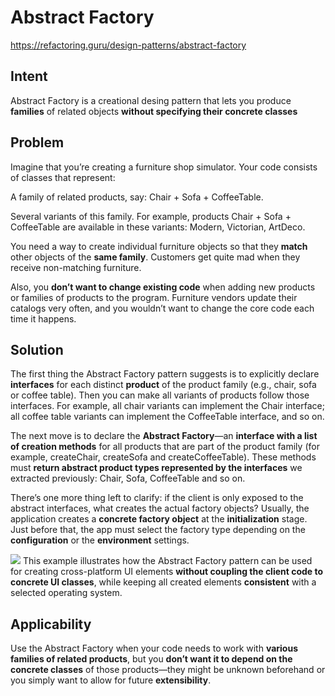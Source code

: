 # Abstract Factory
https://refactoring.guru/design-patterns/abstract-factory
## Intent
Abstract Factory is a creational desing pattern that lets you produce **families** of related objects **without specifying their concrete classes**

## Problem
Imagine that you’re creating a furniture shop simulator. Your code consists of classes that represent:

A family of related products, say: Chair + Sofa + CoffeeTable.

Several variants of this family. For example, products Chair + Sofa + CoffeeTable are available in these variants: Modern, Victorian, ArtDeco.

You need a way to create individual furniture objects so that they **match** other objects of the **same family**. Customers get quite mad when they receive non-matching furniture.

Also, you **don’t want to change existing code** when adding new products or families of products to the program. Furniture vendors update their catalogs very often, and you wouldn’t want to change the core code each time it happens.

## Solution
The first thing the Abstract Factory pattern suggests is to explicitly declare **interfaces** for each distinct **product** of the product family (e.g., chair, sofa or coffee table). Then you can make all variants of products follow those interfaces. For example, all chair variants can implement the Chair interface; all coffee table variants can implement the CoffeeTable interface, and so on.

The next move is to declare the **Abstract Factory**—an **interface with a list of creation methods** for all products that are part of the product family (for example, createChair, createSofa and createCoffeeTable). These methods must **return abstract product types represented by the interfaces** we extracted previously: Chair, Sofa, CoffeeTable and so on.

There’s one more thing left to clarify: if the client is only exposed to the abstract interfaces, what creates the actual factory objects? Usually, the application creates a **concrete factory object** at the **initialization** stage. Just before that, the app must select the factory type depending on the **configuration** or the **environment** settings.



![](https://refactoring.guru/images/patterns/diagrams/abstract-factory/example-2x.png)
This example illustrates how the Abstract Factory pattern can be used for creating cross-platform UI elements **without coupling the client code to concrete UI classes**, while keeping all created elements **consistent** with a selected operating system.

## Applicability
Use the Abstract Factory when your code needs to work with **various families of related products**, but you **don’t want it to depend on the concrete classes** of those products—they might be unknown beforehand or you simply want to allow for future **extensibility**.